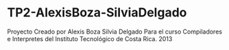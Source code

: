 TP2-AlexisBoza-SilviaDelgado
============================

Proyecto Creado por Alexis Boza Silvia Delgado Para el curso Compiladores e Interpretes del Instituto Tecnológico de Costa Rica. 2013
